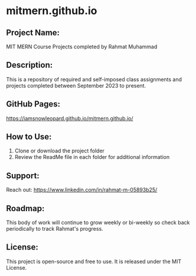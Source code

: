
#  mitmern.github.io

## Project Name: 
MIT MERN Course Projects completed by Rahmat Muhammad

## Description: 
This is a repository of required and self-imposed class assignments and projects completed between September 2023 to present.   

## GitHub Pages: 
https://iamsnowleopard.github.io/mitmern.github.io/

## How to Use:
1. Clone or download the project folder
2. Review the ReadMe file in each folder for additional information

## Support:
Reach out: https://www.linkedin.com/in/rahmat-m-05893b25/

## Roadmap: 
This body of work will continue to grow weekly or bi-weekly so check back periodically to track Rahmat's progress. 

## License:
This project is open-source and free to use. It is released under the MIT License.
